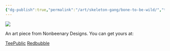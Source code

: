```yaml
---
{"dg-publish":true,"permalink":"/art/skeleton-gang/bone-to-be-wild/","title":"Bone To Be Wild","tags":["Art","Skulls and Skellies"]}
---
```



![](https://baserow-media.ams3.digitaloceanspaces.com/user_files/ou4Vecs53neZ5b1ckTYE7O9OH4tF3LwB_57736106576263e80bb0b951d56ed344689df9ac9a6887dab204fd86c50cf7b5.jpg)

An art piece from Nonbeenary Designs. You can get yours at:

[TeePublic](https://www.teepublic.com/t-shirt/45868640-bone-to-be-wild?store_id=258912)
[Redbubble](https://www.redbubble.com/shop/ap/146821873?ref=studio-promote)

